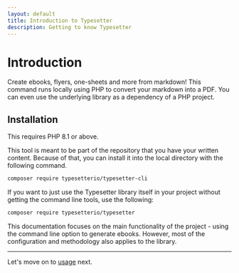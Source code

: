 ```yaml
---
layout: default
title: Introduction to Typesetter
description: Getting to know Typesetter
---
```

# Introduction

Create ebooks, flyers, one-sheets and more from markdown! This command runs locally using PHP to convert your markdown into a PDF. You can even use the underlying library as a dependency of a PHP project.

## Installation

This requires PHP 8.1 or above.

This tool is meant to be part of the repository that you have your written content. Because of that, you can install it into the local directory with the following command.

```bash
composer require typesetterio/typesetter-cli
```

If you want to just use the Typesetter library itself in your project without getting the command line tools, use the following:

```bash
composer require typesetterio/typesetter
```

This documentation focuses on the main functionality of the project - using the command line option to generate ebooks. However, most of the configuration and methodology also applies to the library.

---

Let's move on to [usage](basic-usage) next.
